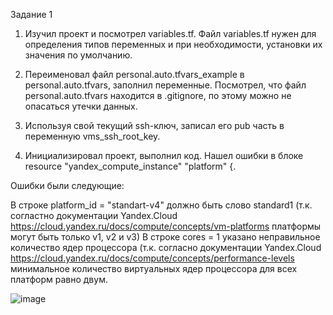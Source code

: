 Задание 1

1. Изучил проект и посмотрел variables.tf. Файл variables.tf нужен для определения типов переменных и при необходимости, установки их значения по умолчанию.

2. Переименовал файл personal.auto.tfvars_example в personal.auto.tfvars, заполнил переменные. Посмотрел, что файл personal.auto.tfvars находится в .gitignore, по этому можно не опасаться утечки данных.

3. Используя свой текущий ssh-ключ, записал его pub часть в переменную vms_ssh_root_key.

4. Инициализировал проект, выполнил код. Нашел ошибки в блоке resource "yandex_compute_instance" "platform" {.

Ошибки были следующие:

В строке platform_id = "standart-v4" должно быть слово standard1 (т.к. согластно документации Yandex.Cloud https://cloud.yandex.ru/docs/compute/concepts/vm-platforms платформы могут быть только v1, v2 и v3)
В строке cores = 1 указано неправильное количество ядер процессора (т.к. согласно документации Yandex.Cloud https://cloud.yandex.ru/docs/compute/concepts/performance-levels минимальное количество виртуальных ядер процессора для всех платформ равно двум.

![image](https://github.com/inyushov/devops-netology/assets/127683348/9f442cf8-6138-4cb8-b675-611205a0b2b2)


